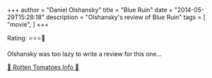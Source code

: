 +++
author = "Daniel Olshansky"
title = "Blue Ruin"
date = "2014-05-29T15:28:18"
description = "Olshansky's review of Blue Ruin"
tags = [
    "movie",
]
+++

Rating: ⭐⭐⭐🌟

Olshansky was too lazy to write a review for this one...

[🍅 Rotten Tomatoes Info 🍅](https://www.rottentomatoes.com//m/blue_ruin)